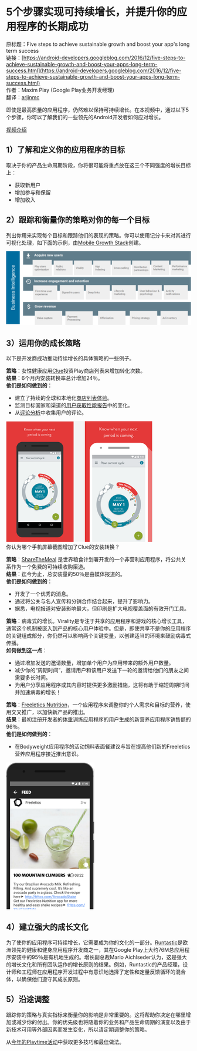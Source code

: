 # 5个步骤实现可持续增长，并提升你的应用程序的长期成功

原标题：Five steps to achieve sustainable growth and boost your app's long term success  
链接：[https://android-developers.googleblog.com/2016/12/five-steps-to-achieve-sustainable-growth-and-boost-your-apps-long-term-success.html](https://android-developers.googleblog.com/2016/12/five-steps-to-achieve-sustainable-growth-and-boost-your-apps-long-term-success.html)  
作者：Maxim Play (Google Play业务开发经理)  
翻译：[arjinmc](https://github.com/arjinmc)  

即使是最高质量的应用程序，仍然难以保持可持续增长。在本视频中，通过以下5个步骤，你可以了解我们的一些领先的Android开发者如何应对增长。

[视频介绍](https://youtu.be/Nh2m9365i0I?list=PLWz5rJ2EKKc-XoJTVgYBviYbgxgSJqBws)

## 1）了解和定义你的应用程序的目标

取决于你的产品生命周期阶段，你将很可能将重点放在这三个不同强度的增长目标上：

* 获取新用户
* 增加参与和保留
* 增加收入

## 2）跟踪和衡量你的策略对你的每一个目标

列出你用来实现每个目标和跟踪他们的表现的策略。你可以使用记分卡来对其进行可视化处理，如下面的示例，由[Mobile Growth Stack](http://www.mobilegrowthstack.com/)创建。

![img](../images/2016.12.12.1.png)  

## 3）运用你的成长策略

以下是开发商成功推动持续增长的具体策略的一些例子。

<strong>策略</strong>：女性健康应用[Clue](https://play.google.com/store/apps/details?id=com.clue.android)投资Play商店列表来增加转化次数。  
<strong>结果</strong>：6个月内安装转换率总计增加24％。  
<strong>他们是如何做到的</strong>：  

* 建立了持续的全球和本地化[商店列表体验](https://support.google.com/googleplay/android-developer/topic/7046704?hl=en&ref_topic=6299676)。
* 监测目标国家和渠道的[用户获取性能报告](https://support.google.com/googleplay/android-developer/answer/6263332?hl=en)中的变化。
* 从[评论分析](https://support.google.com/googleplay/android-developer/answer/138230)中收集用户的评论。

![img](../images/2016.12.12.2.png)  
你认为哪个手机屏幕截图增加了Clue的安装转换？

<strong>策略</strong>：[ShareTheMeal](https://play.google.com/store/apps/details?id=org.sharethemeal.app)  是世界粮食计划署开发的一个非营利应用程序，将公共关系作为一个免费的可持续收购渠道。  
<strong>结果</strong>：迄今为止，总安装量的50％是由媒体报道的。  
<strong>他们是如何做到的</strong>：

* 开发了一个优秀的消息。
* 通过将公关与名人宣传和分销合作结合起来，提升了影响力。
* 据悉，电视报道对安装影响最大，但印刷是扩大电视覆盖面的有效开门工具。

<strong>策略</strong>：病毒式的增长。Virality是专注于共享的应用程序和游戏的核心增长工具，通常这个机制被嵌入到产品的核心用户体验中。但是，即使共享不是你的应用程序的关键组成部分，你仍然可以影响两个关键变量，以创建适当的环境来鼓励病毒式传播。  
<strong>如何做到这一点</strong>：

* 通过增加发送的邀请数量，增加单个用户为应用带来的额外用户数量。
* 减少你的“周期时间”，邀请用户和该用户发送下一轮的邀请给他们的朋友之间需要多长时间。
* 为用户分享应用程序或其内容时提供更多激励措施，这将有助于缩短周期时间并加速病毒的增长！

<strong>策略</strong>：[Freeletics Nutrition](https://play.google.com/store/apps/details?id=com.freeletics.nutrition)，一个应用程序来调整你的个人需求和目标的营养，使用交叉推广，以加快新产品的推出。  
<strong>结果</strong>：最初注册开发者的[体重](https://play.google.com/store/apps/details?id=com.freeletics.lite)训练应用程序的用户生成的新营养应用程序销售额的96％。  
<strong>他们是如何做到的</strong>：

* 在Bodyweight应用程序的活动饲料表面餐建议与旨在提高他们新的Freeletics营养应用程序接近推出意识。

![img](../images/2016.12.12.3.png)  

## 4）建立强大的成长文化

为了使你的应用程序可持续增长，它需要成为你的文化的一部分。[Runtastic](https://play.google.com/store/apps/dev?id=8438666261259599516)是欧洲领先的健康和健身应用程序开发商之一，其在Google Play上大约76M总应用程序安装中的95％是有机地生成的。增长副总裁Mario Aichlseder认为，这是强大的增长文化和所有团队运作的增长原则的结果。例如，Runtastic的产品经理，设计师和工程师在应用程序开发过程中有意识地选择了定性和定量反馈循环的混合体，以确保他们遵守其成长原则。

## 5）沿途调整

跟踪你的策略与真实指标来衡量你的影响是非常重要的。这将帮助你决定在哪里增加或减少你的付出。你的优先级也将随着你的业务和产品生命周期的演变以及由于新技术可用等外部因素而发生变化，所以请定期调整你的策略。

从[今年的Playtime活动](http://android-developers.blogspot.co.uk/2016/12/watch-sessions-from-the-playtime-2016-events-to-learn-how-to-succeed-on-android-and-google-play.html)中获取更多技巧和最佳做法。